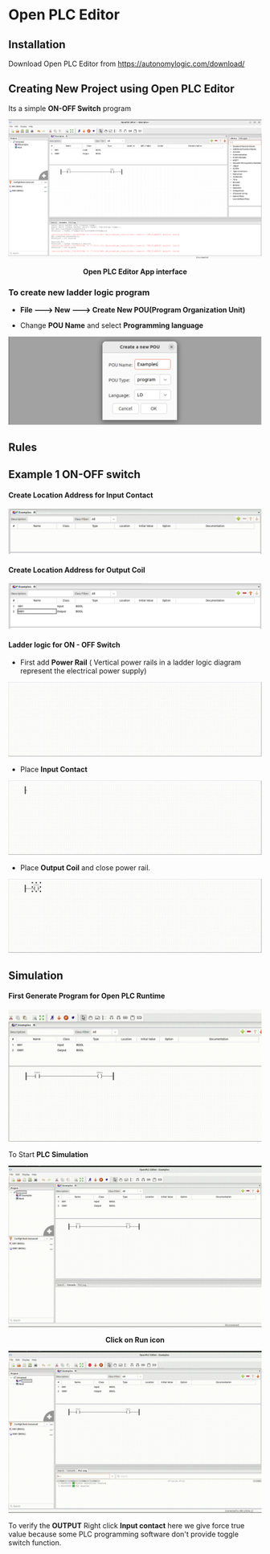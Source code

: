 # Open PLC Editor

## Installation

Download Open PLC Editor from https://autonomylogic.com/download/

## Creating New Project using Open PLC Editor

Its a simple **ON-OFF Switch** program 

![image](/Images/Image-001.png)

<p style="text-align: center; font-weight: bold;">
  Open PLC Editor App interface
</p>

### To create new ladder logic program

- **File --->  New --->  Create New POU(Program Organization Unit)**

- Change **POU Name** and select **Programming language**

![image](/Images/Image-002.png)

## Rules 

## Example 1  ON-OFF switch

#### Create Location Address for **Input Contact** 

![image](/Software/media/001.gif)


#### Create Location Address for **Output Coil** 

![image](/Images/Image-003.png)

#### Ladder logic for **ON - OFF** Switch

- First add **Power Rail** ( Vertical power rails in a ladder logic diagram represent the electrical power supply)

![image](/Software/media/002.gif)

- Place **Input Contact**

![image](/Software/media/003.gif)

- Place **Output Coil** and close power rail.

![image](/Software/media/004.gif)

## Simulation

#### First **Generate Program for Open PLC Runtime**

![image](/Software/media/005.gif)

To Start **PLC Simulation**

![image](/Software/media/006_1.gif)
<p style="text-align: center; font-weight: bold;">
  Click on Run icon
</p>

![image](/Software/media/007.gif)

To verify the **OUTPUT** Right click  **Input contact** here we give force true value because some PLC programming software don't provide toggle switch function.
